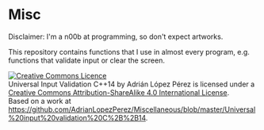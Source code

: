 # Misc
Disclaimer: I'm a n00b at programming, so don't expect artworks. 

This repository contains functions that I use in almost every program, e.g. functions that validate input or clear the screen. 



















<a rel="license" href="http://creativecommons.org/licenses/by-sa/4.0/"><img alt="Creative Commons Licence" style="border-width:0" src="https://i.creativecommons.org/l/by-sa/4.0/80x15.png" /></a><br /><span xmlns:dct="http://purl.org/dc/terms/" href="http://purl.org/dc/dcmitype/Text" property="dct:title" rel="dct:type">Universal Input Validation C++14</span> by <span xmlns:cc="http://creativecommons.org/ns#" property="cc:attributionName">Adrián López Pérez</span> is licensed under a <a rel="license" href="http://creativecommons.org/licenses/by-sa/4.0/">Creative Commons Attribution-ShareAlike 4.0 International License</a>.<br />Based on a work at <a xmlns:dct="http://purl.org/dc/terms/" href="https://github.com/AdrianLopezPerez/Miscellaneous/blob/master/Universal%20input%20validation%20C%2B%2B14" rel="dct:source">https://github.com/AdrianLopezPerez/Miscellaneous/blob/master/Universal%20input%20validation%20C%2B%2B14</a>.
